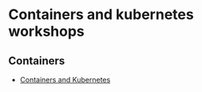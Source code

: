# Containers and kubernetes workshops

## Containers

* [Containers and Kubernetes](https://github.com/jadebustos/devopslabs)